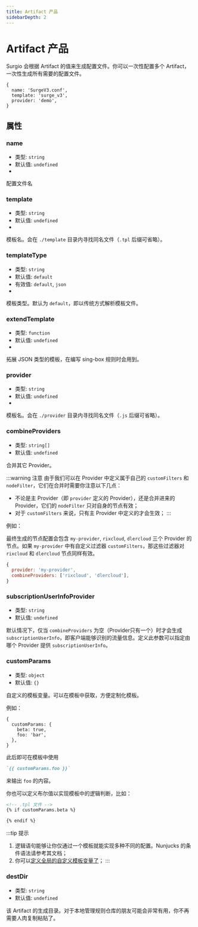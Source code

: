 ```yaml
---
title: Artifact 产品
sidebarDepth: 2
---
```


# Artifact 产品

Surgio 会根据 Artifact 的值来生成配置文件。你可以一次性配置多个 Artifact，一次性生成所有需要的配置文件。

```json5
{
  name: 'SurgeV3.conf',
  template: 'surge_v3',
  provider: 'demo',
}
```

## 属性

### name

- 类型: `string`
- 默认值: `undefined`
- <Badge text="必须" vertical="middle" />

配置文件名

### template

- 类型: `string`
- 默认值: `undefined`
- <Badge text="必须" vertical="middle" />

模板名。会在 `./template` 目录内寻找同名文件（`.tpl` 后缀可省略）。

### templateType

- 类型: `string`
- 默认值: `default`
- 有效值: `default`, `json`
- <Badge text="可选" vertical="middle" />

模板类型。默认为 `default`，即以传统方式解析模板文件。

### extendTemplate

- 类型: `function`
- 默认值: `undefined`
- <Badge text="可选" vertical="middle" />

拓展 JSON 类型的模板，在编写 sing-box 规则时会用到。

### provider

- 类型: `string`
- 默认值: `undefined`
- <Badge text="必须" vertical="middle" />

模板名。会在 `./provider` 目录内寻找同名文件（`.js` 后缀可省略）。

### combineProviders

- 类型: `string[]`
- 默认值: `undefined`

合并其它 Provider。

:::warning 注意
由于我们可以在 Provider 中定义属于自己的 `customFilters` 和 `nodeFilter`，它们在合并时需要你注意以下几点：
- 不论是主 Provider（即 `provider` 定义的 Provider），还是合并进来的 Provider，它们的 `nodeFilter` 只对自身的节点有效；
- 对于 `customFilters` 来说，只有主 Provider 中定义的才会生效；
:::

例如：

最终生成的节点配置会包含 `my-provider`, `rixcloud`, `dlercloud` 三个 Provider 的节点。如果 `my-provider` 中有自定义过滤器 `customFilters`，那这些过滤器对 `rixcloud` 和 `dlercloud` 节点同样有效。

```js
{
  provider: 'my-provider',
  combineProviders: ['rixcloud', 'dlercloud'],
}
```

### subscriptionUserInfoProvider

- 类型: `string`
- 默认值: `undefined`

默认情况下，仅当 `combineProviders` 为空（Provider只有一个）时才会生成 `subscriptionUserInfo`，即客户端能够识别的流量信息。定义此参数可以指定由哪个 Provider 提供 `subscriptionUserInfo`。

### customParams

- 类型: `object`
- 默认值: `{}`

自定义的模板变量。可以在模板中获取，方便定制化模板。

例如：

```json5
{
  customParams: {
    beta: true,
    foo: 'bar',
  },
}
```

此后即可在模板中使用 

```md
`{{ customParams.foo }}`
```

来输出 `foo` 的内容。

你也可以定义布尔值以实现模板中的逻辑判断，比如：

```html
<!-- .tpl 文件 -->
{% if customParams.beta %}

{% endif %}
```

:::tip 提示
1. 逻辑语句能够让你仅通过一个模板就能实现多种不同的配置。Nunjucks 的条件语法请参考其文档；
2. 你可以[定义全局的自定义模板变量了](/guide/custom-config.md#customparams)；
:::

### destDir

- 类型: `string`
- 默认值: `undefined`

该 Artifact 的生成目录。对于本地管理规则仓库的朋友可能会非常有用，你不再需要人肉复制粘贴了。
